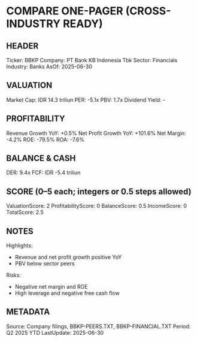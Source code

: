 # COMPARE ONE-PAGER (CROSS-INDUSTRY READY)

## HEADER
Ticker: BBKP
Company: PT Bank KB Indonesia Tbk
Sector: Financials
Industry: Banks
AsOf: 2025-06-30

## VALUATION
Market Cap: IDR 14.3 triliun
PER: -5.1x
PBV: 1.7x
Dividend Yield: -

## PROFITABILITY
Revenue Growth YoY: +0.5%
Net Profit Growth YoY: +101.6%
Net Margin: -4.2%
ROE: -79.5%
ROA: -7.6%

## BALANCE & CASH
DER: 9.4x
FCF: IDR -5.4 triliun

## SCORE (0–5 each; integers or 0.5 steps allowed)
ValuationScore: 2
ProfitabilityScore: 0
BalanceScore: 0.5
IncomeScore: 0
TotalScore: 2.5

## NOTES
Highlights:
- Revenue and net profit growth positive YoY
- PBV below sector peers

Risks:
- Negative net margin and ROE
- High leverage and negative free cash flow

## METADATA
Source: Company filings, BBKP-PEERS.TXT, BBKP-FINANCIAL.TXT
Period: Q2 2025 YTD
LastUpdate: 2025-06-30